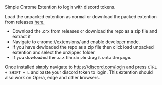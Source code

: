 Simple Chrome Extention to login with discord tokens.

Load the unpacked extention as normal or download the packed extention from releases [here.](https://github.com/gastersaurus/Discord-Token-Login-Chrome-Extention/releases/download/release/Discord.Token.Login.crx)
 - Download the .crx from releases or download the repo as a zip file and extract it
 - Navigate to chrome://extensions/ and enable developer mode.
 - If you have dowloaded the repo as a zip file then click load unpacked extention and select the unzipped folder
 - If you dowloaded the .crx file simple drag it onto the page.

Once installed simply navigate to https://discord.com/login and press `CTRL + SHIFT + L` and paste your discord token to login. 
This extention should also work on Opera, edge and other browsers.
